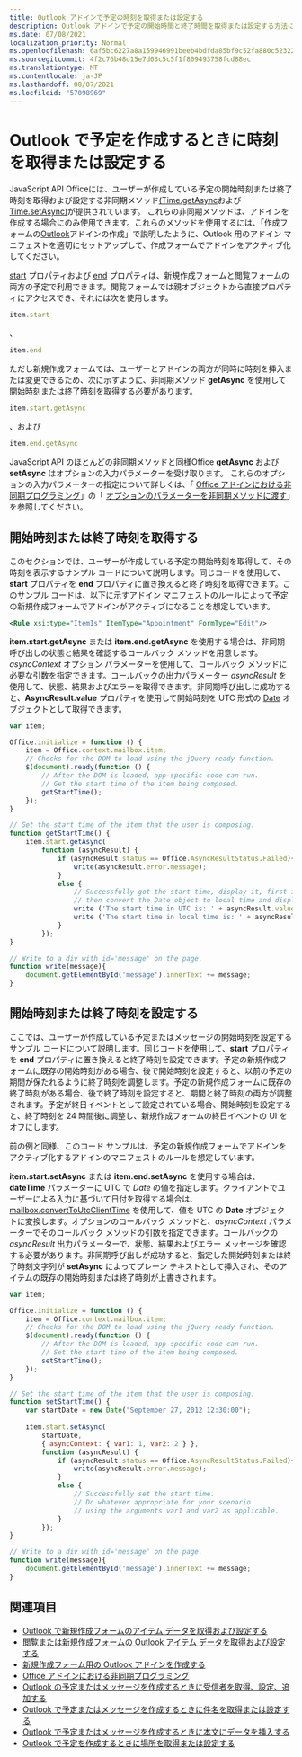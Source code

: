 ```yaml
---
title: Outlook アドインで予定の時刻を取得または設定する
description: Outlook アドインで予定の開始時間と終了時間を取得または設定する方法について説明します。
ms.date: 07/08/2021
localization_priority: Normal
ms.openlocfilehash: 6af5bc6227a8a159946991beeb4bdfda85bf9c52fa880c523224c2ad3c67da3d
ms.sourcegitcommit: 4f2c76b48d15e7d03c5c5f1f809493758fcd88ec
ms.translationtype: MT
ms.contentlocale: ja-JP
ms.lasthandoff: 08/07/2021
ms.locfileid: "57098969"
---
```

# <a name="get-or-set-the-time-when-composing-an-appointment-in-outlook"></a>Outlook で予定を作成するときに時刻を取得または設定する

JavaScript API Officeには、ユーザーが作成している予定の開始時刻または終了時刻を取得および設定する非同期メソッド[(Time.getAsync](/javascript/api/outlook/office.time#getAsync_options__callback_)および[Time.setAsync)](/javascript/api/outlook/office.time#setAsync_dateTime__options__callback_)が提供されています。 これらの非同期メソッドは、アドインを作成する場合にのみ使用できます。これらのメソッドを使用するには、「作成フォームの[Outlook](compose-scenario.md)アドインの作成」で説明したように、Outlook 用のアドイン マニフェストを適切にセットアップして、作成フォームでアドインをアクティブ化してください。

[start](../reference/objectmodel/preview-requirement-set/office.context.mailbox.item.md#properties) プロパティおよび [end](../reference/objectmodel/preview-requirement-set/office.context.mailbox.item.md#properties) プロパティは、新規作成フォームと閲覧フォームの両方の予定で利用できます。閲覧フォームでは親オブジェクトから直接プロパティにアクセスでき、それには次を使用します。

```js
item.start
```

、

```js
item.end
```

ただし新規作成フォームでは、ユーザーとアドインの両方が同時に時刻を挿入または変更できるため、次に示すように、非同期メソッド **getAsync** を使用して開始時刻または終了時刻を取得する必要があります。

```js
item.start.getAsync
```

、および

```js
item.end.getAsync
```

JavaScript API のほとんどの非同期メソッドと同様Office **getAsync** および **setAsync** はオプションの入力パラメーターを受け取ります。 これらのオプションの入力パラメーターの指定について詳しくは、「 [Office アドインにおける非同期プログラミング](../develop/asynchronous-programming-in-office-add-ins.md#pass-optional-parameters-inline)」の「 [オプションのパラメーターを非同期メソッドに渡す](../develop/asynchronous-programming-in-office-add-ins.md)」を参照してください。


## <a name="get-the-start-or-end-time"></a>開始時刻または終了時刻を取得する

このセクションでは、ユーザーが作成している予定の開始時刻を取得して、その時刻を表示するサンプル コードについて説明します。同じコードを使用して、**start** プロパティを **end** プロパティに置き換えると終了時刻を取得できます。このサンプル コードは、以下に示すアドイン マニフェストのルールによって予定の新規作成フォームでアドインがアクティブになることを想定しています。


```XML
<Rule xsi:type="ItemIs" ItemType="Appointment" FormType="Edit"/>

```

**item.start.getAsync** または **item.end.getAsync** を使用する場合は、非同期呼び出しの状態と結果を確認するコールバック メソッドを用意します。_asyncContext_ オプション パラメーターを使用して、コールバック メソッドに必要な引数を指定できます。コールバックの出力パラメーター _asyncResult_ を使用して、状態、結果およびエラーを取得できます。非同期呼び出しに成功すると、**AsyncResult.value** プロパティを使用して開始時刻を UTC 形式の [Date](/javascript/api/office/office.asyncresult#value) オブジェクトとして取得できます。


```js
var item;

Office.initialize = function () {
    item = Office.context.mailbox.item;
    // Checks for the DOM to load using the jQuery ready function.
    $(document).ready(function () {
        // After the DOM is loaded, app-specific code can run.
        // Get the start time of the item being composed.
        getStartTime();
    });
}

// Get the start time of the item that the user is composing.
function getStartTime() {
    item.start.getAsync(
        function (asyncResult) {
            if (asyncResult.status == Office.AsyncResultStatus.Failed){
                write(asyncResult.error.message);
            }
            else {
                // Successfully got the start time, display it, first in UTC and 
                // then convert the Date object to local time and display that.
                write ('The start time in UTC is: ' + asyncResult.value.toString());
                write ('The start time in local time is: ' + asyncResult.value.toLocaleString());
            }
        });
}

// Write to a div with id='message' on the page.
function write(message){
    document.getElementById('message').innerText += message; 
}
```


## <a name="set-the-start-or-end-time"></a>開始時刻または終了時刻を設定する

ここでは、ユーザーが作成している予定またはメッセージの開始時刻を設定するサンプル コードについて説明します。同じコードを使用して、**start** プロパティを **end** プロパティに置き換えると終了時刻を設定できます。予定の新規作成フォームに既存の開始時刻がある場合、後で開始時刻を設定すると、以前の予定の期間が保たれるように終了時刻を調整します。予定の新規作成フォームに既存の終了時刻がある場合、後で終了時刻を設定すると、期間と終了時刻の両方が調整されます。予定が終日イベントとして設定されている場合、開始時刻を設定すると、終了時刻を 24 時間後に調整し、新規作成フォームの終日イベントの UI をオフにします。

前の例と同様、このコード サンプルは、予定の新規作成フォームでアドインをアクティブ化するアドインのマニフェストのルールを想定しています。

**item.start.setAsync** または **item.end.setAsync** を使用する場合は、**dateTime** パラメーターに UTC で _Date_ の値を指定します。クライアントでユーザーによる入力に基づいて日付を取得する場合は、[mailbox.convertToUtcClientTime](../reference/objectmodel/preview-requirement-set/office.context.mailbox.md#methods) を使用して、値を UTC の **Date** オブジェクトに変換します。オプションのコールバック メソッドと、_asyncContext_ パラメーターでそのコールバック メソッドの引数を指定できます。コールバックの _asyncResult_ 出力パラメーターで、状態、結果およびエラー メッセージを確認する必要があります。非同期呼び出しが成功すると、指定した開始時刻または終了時刻文字列が **setAsync** によってプレーン テキストとして挿入され、そのアイテムの既存の開始時刻または終了時刻が上書きされます。




```js
var item;

Office.initialize = function () {
    item = Office.context.mailbox.item;
    // Checks for the DOM to load using the jQuery ready function.
    $(document).ready(function () {
        // After the DOM is loaded, app-specific code can run.
        // Set the start time of the item being composed.
        setStartTime();
    });
}

// Set the start time of the item that the user is composing.
function setStartTime() {
    var startDate = new Date("September 27, 2012 12:30:00");
    
    item.start.setAsync(
        startDate,
        { asyncContext: { var1: 1, var2: 2 } },
        function (asyncResult) {
            if (asyncResult.status == Office.AsyncResultStatus.Failed){
                write(asyncResult.error.message);
            }
            else {
                // Successfully set the start time.
                // Do whatever appropriate for your scenario
                // using the arguments var1 and var2 as applicable.
            }
        });
}

// Write to a div with id='message' on the page.
function write(message){
    document.getElementById('message').innerText += message; 
}
```


## <a name="see-also"></a>関連項目

- [Outlook で新規作成フォームのアイテム データを取得および設定する](get-and-set-item-data-in-a-compose-form.md)    
- [閲覧または新規作成フォームの Outlook アイテム データを取得および設定する](item-data.md)   
- [新規作成フォーム用の Outlook アドインを作成する](compose-scenario.md)    
- [Office アドインにおける非同期プログラミング](../develop/asynchronous-programming-in-office-add-ins.md)
- [Outlook の予定またはメッセージを作成するときに受信者を取得、設定、追加する](get-set-or-add-recipients.md)  
- [Outlook で予定またはメッセージを作成するときに件名を取得または設定する](get-or-set-the-subject.md)   
- [Outlook で予定またはメッセージを作成するときに本文にデータを挿入する](insert-data-in-the-body.md)   
- [Outlook で予定を作成するときに場所を取得または設定する](get-or-set-the-location-of-an-appointment.md)
    
